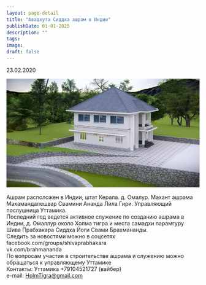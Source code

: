 ```yaml
---
layout: page-detail
title: "Авадхута Сиддха ашрам в Индии"
publishDate: 01-01-2025
description: ""
tags:
image:
draft: false
---
```


23.02.2020 

![авадхута-сиддха -вшрам](/upload/medialibrary/8a7/8a78269aa1fd0af74234afef7d14302c.jpg "авадхута-сиддха -вшрам") 
  
  
Ашрам расположен в Индии, штат Керала. д. Омалур. Махант ашрама Махамандалешвар Свамини Ананда Лила Гири. Управляющий послушница Уттамика.  
 Последний год ведется активное служение по созданию ашрама в Индии, д. Омаллур около Холма тигра и места самадхи парамгуру Шива Прабхакара Сиддха Йоги Свами Брахмананды.  
 Следить за новостями можно в соцсетях  
 facebook.com/groups/shivaprabhakara  
 vk.com/brahmananda  
 По вопросам участия в строительстве ашрама и служению можно обращаться к управляющему Уттамике  
 Контакты: Уттамика +79104521727 (вайбер)  
 e-mail: [HolmTigra@gmail.com](mailto:HolmTigra@gmail.com)   
  
